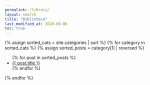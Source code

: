 ```yaml
---
permalink: /library/
layout: search
title: "Biblioteca"
last_modified_at: 2020-09-06
toc: true
---
```


{% assign sorted_cats = site.categories | sort %}
{% for category in sorted_cats %}
{% assign sorted_posts = category[1] | reversed %}
<ul>
  {% for post in sorted_posts %}
 	<li><a href="{{ site.url }}{{ site.baseurl }}{{  post.url }}">{{  post.title }}</a></li>
  {% endfor %}
</ul>
{% endfor %}